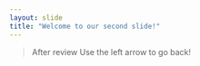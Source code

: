 ```yaml
---
layout: slide
title: "Welcome to our second slide!"
---
```

>After review
Use the left arrow to go back!
